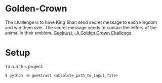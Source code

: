 # Golden-Crown

The challenge is to have King Shan send secret message to each kingdom and win them over. The secret message needs to contain the letters of the animal in their emblem.
[Geektust - A Golden Crown Challenge](https://www.geektrust.in/coding-problem/backend/tame-of-thrones)

# Setup

To run this project:

```
$ python -m geektrust <absolute_path_to_input_file>
```
